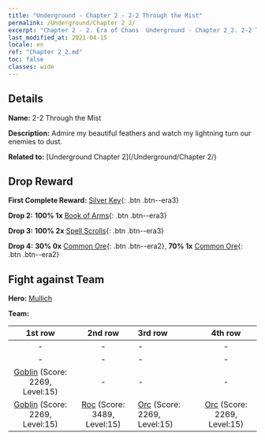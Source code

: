 ```yaml
---
title: "Underground - Chapter 2 - 2-2 Through the Mist"
permalink: /Underground/Chapter 2_2/
excerpt: "Chapter 2 - 2. Era of Chaos  Underground - Chapter 2_2. 2-2 Through the Mist"
last_modified_at: 2021-04-15
locale: en
ref: "Chapter 2_2.md"
toc: false
classes: wide
---
```


## Details

 **Name:** 2-2 Through the Mist

 **Description:** Admire my beautiful feathers and watch my lightning turn our enemies to dust.

 **Related to:** [Underground Chapter 2](/Underground/Chapter 2/)

## Drop Reward

 **First Complete Reward:** [Silver Key](/Items/con_693/){: .btn .btn--era3}

 **Drop 2:** **100% 1x** [Book of Arms](/Items/mat_18/){: .btn .btn--era3}

 **Drop 3:** **100% 2x** [Spell Scrolls](/Items/con_694/){: .btn .btn--era3}

 **Drop 4:** **30% 0x** [Common Ore](/Items/mat_6/){: .btn .btn--era2}, **70% 1x** [Common Ore](/Items/mat_6/){: .btn .btn--era2}


## Fight against Team
 **Hero:** [Mullich](/heroes/Mullich/)

 **Team:**


  | 1st row | 2nd row | 3rd row | 4th row |
  |:----:|:----:|:----|:----:|
  | - | - | - | - |
  | - | - | - | - |
  | [Goblin](/units/Goblin/) (Score: 2269, Level:15)  | - | - | - |
  | [Goblin](/units/Goblin/) (Score: 2269, Level:15)  | [Roc](/units/Roc/) (Score: 3489, Level:15)  | [Orc](/units/Orc/) (Score: 2269, Level:15)  | [Orc](/units/Orc/) (Score: 2269, Level:15)  |


